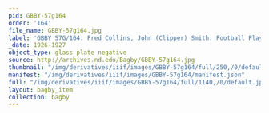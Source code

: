 ```yaml
---
pid: GBBY-57g164
order: '164'
file_name: GBBY-57g164.jpg
label: 'GBBY 57G/164: Fred Collins, John (Clipper) Smith: Football Players - 1926-1927'
_date: 1926-1927
object_type: glass plate negative
source: http://archives.nd.edu/Bagby/GBBY-57g164.jpg
thumbnail: "/img/derivatives/iiif/images/GBBY-57g164/full/250,/0/default.jpg"
manifest: "/img/derivatives/iiif/images/GBBY-57g164/manifest.json"
full: "/img/derivatives/iiif/images/GBBY-57g164/full/1140,/0/default.jpg"
layout: bagby_item
collection: bagby
---
```

